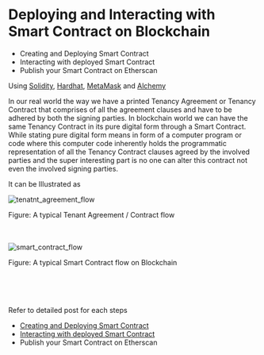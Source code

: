 # Deploying and Interacting with Smart Contract on Blockchain 

* Creating and Deploying Smart Contract
* Interacting with deployed Smart Contract
* Publish your Smart Contract on Etherscan

Using [Solidity](https://docs.soliditylang.org/en/v0.8.14/), [Hardhat](https://hardhat.org/), [MetaMask](https://metamask.io/) and [Alchemy](https://www.alchemy.com/)

In our real world the way we have a printed Tenancy Agreement or Tenancy Contract that comprises of all the agreement clauses and have to be adhered by both the signing parties. In blockchain world we can have the same Tenancy Contract in its pure digital form through a Smart Contract. While stating pure digital form means in form of a computer program or code where this computer code inherently holds the programmatic representation of all the Tenancy Contract clauses agreed by the involved parties and the super interesting part is no one can alter this contract not even the involved signing parties.

It can be Illustrated as

![tenatnt_agreement_flow](https://user-images.githubusercontent.com/1386632/173059722-74c8ffd9-65ff-49ab-9535-8243d856a004.png)

Figure: A typical Tenant Agreement / Contract flow
<br/>
<br/>
<br/>

![smart_contract_flow](https://user-images.githubusercontent.com/1386632/173059766-37646c5e-e744-4ba8-b587-f337c1df5057.png)

Figure: A typical Smart Contract flow on Blockchain

<br/>
<br/>
<br/>

Refer to detailed post for each steps

* [Creating and Deploying Smart Contract](https://medium.com/@hemantjuyal/creating-and-deploying-a-smart-contract-on-a-blockchain-c97e9edcc065)
* [Interacting with deployed Smart Contract](https://medium.com/@hemantjuyal/interacting-with-your-deployed-smart-contract-on-blockchain-using-hardhat-bf14767bc0a5)
* Publish your Smart Contract on Etherscan
